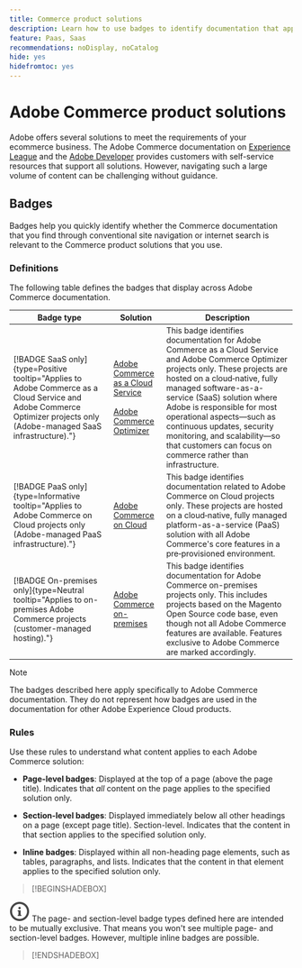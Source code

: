 ```yaml
---
title: Commerce product solutions
description: Learn how to use badges to identify documentation that applies to different Adobe Commerce solutions (SaaS, PaaS, on-premises).
feature: Paas, Saas
recommendations: noDisplay, noCatalog
hide: yes
hidefromtoc: yes
---
```


# Adobe Commerce product solutions

Adobe offers several solutions to meet the requirements of your ecommerce business. The Adobe Commerce documentation on [Experience League](https://experienceleague.adobe.com/en/docs/commerce) and the [Adobe Developer](https://developer.adobe.com/commerce/docs/) provides customers with self-service resources that support all solutions. However, navigating such a large volume of content can be challenging without guidance.

## Badges

Badges help you quickly identify whether the Commerce documentation that you find through conventional site navigation or internet search is relevant to the Commerce product solutions that you use.

### Definitions

The following table defines the badges that display across Adobe Commerce documentation.

| Badge type | Solution | Description |
|---------|----------|---------|
| [!BADGE SaaS only]{type=Positive tooltip="Applies to Adobe Commerce as a Cloud Service and Adobe Commerce Optimizer projects only (Adobe-managed SaaS infrastructure)."} | [Adobe Commerce as a Cloud Service](../cloud-service/overview.md)<br/><br/>[Adobe Commerce Optimizer](../optimizer/overview.md) | This badge identifies documentation for Adobe Commerce as a Cloud Service and Adobe Commerce Optimizer projects only. These projects are hosted on a cloud‑native, fully managed software-as-a-service (SaaS) solution where Adobe is responsible for most operational aspects—such as continuous updates, security monitoring, and scalability—so that customers can focus on commerce rather than infrastructure. |
| [!BADGE PaaS only]{type=Informative tooltip="Applies to Adobe Commerce on Cloud projects only (Adobe-managed PaaS infrastructure)."} | [Adobe Commerce on Cloud](https://experienceleague.adobe.com/en/docs/commerce-on-cloud/user-guide/overview) | This badge identifies documentation related to Adobe Commerce on Cloud projects only. These projects are hosted on a cloud‑native, fully managed platform-as-a-service (PaaS) solution with all Adobe Commerce's core features in a pre‑provisioned environment. |
| [!BADGE On-premises only]{type=Neutral tooltip="Applies to on-premises Adobe Commerce projects (customer-managed hosting)."} | [Adobe Commerce on-premises](https://experienceleague.adobe.com/en/docs/commerce-operations/installation-guide/overview) | This badge identifies documentation for Adobe Commerce on-premises projects only. This includes projects based on the Magento Open Source code base, even though not all Adobe Commerce features are available. Features exclusive to Adobe Commerce are marked accordingly. |

>[!NOTE]
>
>The badges described here apply specifically to Adobe Commerce documentation. They do not represent how badges are used in the documentation for other Adobe Experience Cloud products.

### Rules

Use these rules to understand what content applies to each Adobe Commerce solution:

- **Page-level badges**: Displayed at the top of a page (above the page title). Indicates that _all_ content on the page applies to the specified solution only.

- **Section-level badges**: Displayed immediately below all other headings on a page (except page title). Section-level. Indicates that the content in that section applies to the specified solution only.

- **Inline badges**: Displayed within all non-heading page elements, such as tables, paragraphs, and lists. Indicates that the content in that element applies to the specified solution only.

>[!BEGINSHADEBOX]

![info](../cloud-service/assets/Smock_InfoOutline_18_N.svg) The page- and section-level badge types defined here are intended to be mutually exclusive. That means you won't see multiple page- and section-level badges. However, multiple inline badges are possible.

>[!ENDSHADEBOX]
